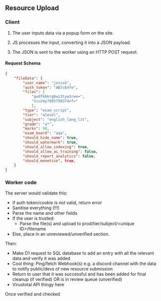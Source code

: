 
## Resource Upload
### Client
1) The user inputs data via a popup form on the site.

2) JS processes the input, converting it into a JSON payload.

3) The JSON is sent to the worker using an HTTP POST request.

#### Request Schema
```json
{
    "fileData": {
        "user_name": "jesssG",
        "auth_token": "AB7c64fe",
        "files": [
            "gwdfkbkrgbwi3tyw3rwe=",
            "niu34y7895f98374nf="
            ],
        "type": "exam_script",
        "tier": "alevel",
        "subject": "english_lang_lit",
        "grade": "a*",
        "marks": 98,
        "exam_board": "aqa",
        "should_hide_name": true,
        "should_watermark": true,
        "should_allow_indexing": true,
        "should_allow_ai_training": false,
        "should_report_analytics": false,
        "should_monetise", true,
    }
}
```


### Worker code
The server would validate this:
- If auth token/cookie is not valid, return error
- Sanitise everything (!!!)
- Parse the name and other fields
- If the user is trusted:
    - Parse the file(s) and upload to prod/tier/subject/\<unique ID>/filename
- Else, place in an unreviewed/unverified section.

Then:
- Make D1 request to SQL database to add an entry with all the relevant data and verify it was added
- Cool thing: Ping/fetch Webhook(s) e.g. a discord channel with the data to notify public/devs of new resource submission
- Return to user that it was successful and has been added for final cleanup (if verified) OR is in review queue (unverified)
- Virustotal API thingy here

Once verified and checked
